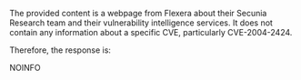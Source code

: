 The provided content is a webpage from Flexera about their Secunia Research team and their vulnerability intelligence services. It does not contain any information about a specific CVE, particularly CVE-2004-2424.

Therefore, the response is:

NOINFO